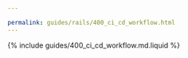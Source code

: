 ```yaml
---

permalink: guides/rails/400_ci_cd_workflow.html
---
```


{% include guides/400_ci_cd_workflow.md.liquid %}
